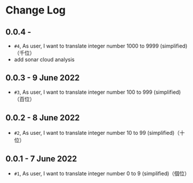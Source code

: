 # Change Log

## 0.0.4 -

- `#4`, As user, I want to translate integer number 1000 to 9999 (simplified)（千位）
- add sonar cloud analysis

## 0.0.3 - 9 June 2022

- `#3`, As user, I want to translate integer number 100 to 999 (simplified)（百位）

## 0.0.2 - 8 June 2022

- `#2`, As user, I want to translate integer number 10 to 99 (simplified)（十位）

## 0.0.1 - 7 June 2022

- `#1`, As user, I want to translate integer number 0 to 9 (simplified)（個位）
